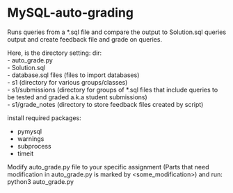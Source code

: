 # MySQL-auto-grading
Runs queries from a *.sql file and compare the output to Solution.sql queries output and create feedback file and grade on queries. 

Here, is the directory setting:
dir:\
    - auto_grade.py\
    - Solution.sql\
    - database.sql files (files to import databases)\
    - s1 (directory for various groups/classes)\
    - s1/submissions (directory for groups of *.sql files that include queries to be tested and graded a.k.a student submissions)\
    - s1/grade_notes (directory to store feedback files created by script)

install required packages:
  - pymysql
  - warnings
  - subprocess
  - timeit


Modify auto_grade.py file to your specific assignment (Parts that need modification in auto_grade.py is marked by <some_modification>) and run:\
  python3 auto_grade.py
